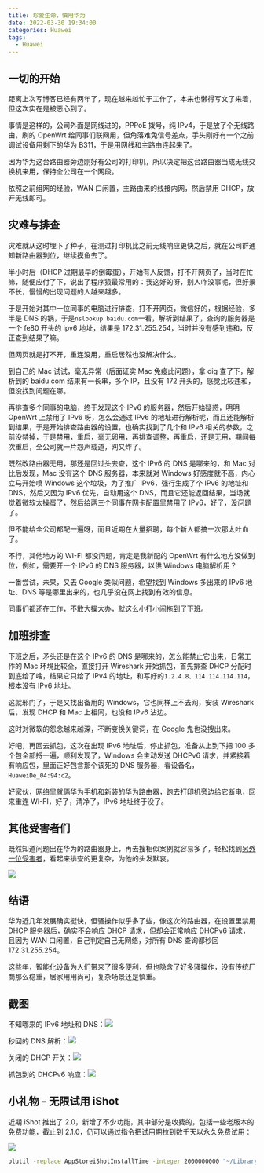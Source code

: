 ```yaml
---
title: 珍爱生命，慎用华为
date: 2022-03-30 19:34:00
categories: Huawei
tags:
  - Huawei
---
```

## 一切的开始

距离上次写博客已经有两年了，现在越来越忙于工作了，本来也懒得写文了来着，但这次实在是被恶心到了。

事情是这样的，公司外面是网线进的，PPPoE 拨号，纯 IPv4，于是放了个无线路由，刷的 OpenWrt 给同事们联网用，但角落难免信号差点，手头刚好有一个之前调试设备用剩下的华为 B311，于是用网线和主路由连起来了。

<!-- more -->

因为华为这台路由器旁边刚好有公司的打印机，所以决定把这台路由器当成无线交换机来用，保持全公司在一个网段。

依照之前组网的经验，WAN 口闲置，主路由来的线接内网，然后禁用 DHCP，放开无线即可。



## 灾难与排查

灾难就从这时埋下了种子，在测过打印机比之前无线响应更快之后，就在公司群通知新路由器到位，继续摸鱼去了。

半小时后（DHCP 过期最早的倒霉蛋），开始有人反馈，打不开网页了，当时在忙嘛，随便应付了下，说出了程序猿最常用的：我这好的呀，别人咋没事呢，但好景不长，慢慢的出现问题的人越来越多。

于是开始对其中一位同事的电脑进行排查，打不开网页，微信好的，根据经验，多半是 DNS 的锅，于是`nslookup baidu.com`一看，解析到结果了，查询的服务器是一个 fe80 开头的 ipv6 地址，结果是 172.31.255.254，当时并没有感到违和，反正查到结果了嘛。

但网页就是打不开，重连没用，重启居然也没解决什么。

到自己的 Mac 试试，毫无异常（后面证实 Mac 免疫此问题），拿 dig 查了下，解析到的 baidu.com 结果有一长串，多个 IP，且没有 172 开头的，感觉比较违和，但没找到问题在哪。

再排查多个同事的电脑，终于发现这个 IPv6 的服务器，然后开始疑惑，明明 OpenWrt 上禁用了 IPv6 呀，怎么会通过 IPv6 的地址进行解析呢，而且还能解析到结果，于是开始排查路由器的设置，也确实找到了几个和 IPv6 相关的参数，之前没禁掉，于是禁用，重启，毫无卵用，再排查调整，再重启，还是无用，期间每次重启，全公司就一片怨声载道，网又炸了。

既然改路由器无用，那还是回过头去查，这个 IPv6 的 DNS 是哪来的，和 Mac 对比后发现，Mac 没有这个 DNS 服务器，本来就对 Windows 好感度就不高，内心立马开始喷 Windows 这个垃圾，为了推广 IPv6，强行生成了个 IPv6 的地址和 DNS，然后又因为 IPv6 优先，自动用这个 DNS，而且它还能返回结果，当场就觉着微软太操蛋了，然后给两三个同事在网卡配置里禁用了 IPv6，好了，没问题了。

但不能给全公司都配一遍呀，而且近期在大量招聘，每个新人都搞一次那太吐血了。

不行，其他地方的 WI-FI 都没问题，肯定是我新配的 OpenWrt 有什么地方没做到位，例如，需要开一个 IPv6 的 DNS 服务器，以供 Windows 电脑解析用？

一番尝试，未果，又去 Google 类似问题，希望找到 Windows 多出来的 IPv6 地址、DNS 等是哪里出来的，也几乎没在网上找到有效的信息。

同事们都还在工作，不敢大操大办，就这么小打小闹拖到了下班。



## 加班排查

下班之后，矛头还是在这个 IPv6 的 DNS 是哪来的，怎么能禁止它出来，日常工作的 Mac 环境比较全，直接打开 Wireshark 开始抓包，首先排查 DHCP 分配时到底给了啥，结果它只给了 IPv4 的地址，和写好的`1.2.4.8、114.114.114.114`，根本没有 IPv6 地址。

这就邪门了，于是又找出备用的 Windows，它也同样上不去网，安装 Wireshark 后，发现 DHCP 和 Mac 上相同，也没和 IPv6 沾边。

这时对微软的怨念越来越深，不断变换关键词，在 Google 鬼也没搜出来。

好吧，再回去抓包，这次在出现 IPv6 地址后，停止抓包，准备从上到下把 100 多个包全部捋一遍，顺利发现了，Windows 会主动发送 DHCPv6 请求，并紧接着有响应包，里面正好包含那个该死的 DNS 服务器，看设备名，`HuaweiDe_04:94:c2`。

好家伙，网络里就俩华为手机和新装的华为路由器，跑去打印机旁边给它断电，回来重连 WI-FI，好了，清净了，IPv6 地址终于没了。



## 其他受害者们

既然知道问题出在华为的路由器身上，再去搜相似案例就容易多了，轻松找到[另外一位受害者](https://www.txrjy.com/thread-1103993-1-1.html)，看起来排查的更复杂，为他的头发默哀。

![](/upload/iShot2022-03-30_19.41.55.png)



## 结语

华为近几年发展确实挺快，但骚操作似乎多了些，像这次的路由器，在设置里禁用 DHCP 服务器后，确实不会响应 DHCP 请求，但却会正常响应 DHCPv6 请求，且因为 WAN 口闲置，自己判定自己无网络，对所有 DNS 查询都秒回 172.31.255.254。

这些年，智能化设备为人们带来了很多便利，但也隐含了好多骚操作，没有传统厂商那么稳重，居家用用尚可，复杂场景还是慎重。


## 截图

不知哪来的 IPv6 地址和 DNS：![](/upload/BC10A4E46F239A7D24D8F173A0C76054.jpg)

秒回的 DNS 解析：![](/upload/DA1B521FAC85A8E9F1F37B90AEDD193E.jpg)

关闭的 DHCP 开关：![](/upload/C05E70D2BD84A7F196B3CDB781EBC374.jpg)

抓包到的 DHCPv6 响应：![](/upload/B0731EA7EA773F8BA4C82A426535305F.jpg)



## 小礼物 - 无限试用 iShot

近期 iShot 推出了 2.0，新增了不少功能，其中部分是收费的，包括一些老版本的免费功能，截止到 2.1.0，仍可以通过指令把试用期拉到数千天以永久免费试用：

![](/upload/iShot2022-03-30_20.45.04.png)

```sh
plutil -replace AppStoreiShotInstallTime -integer 2000000000 "~/Library/Group Containers/4K6FWZU8C4.group.cn.better365/Library/Preferences/4K6FWZU8C4.group.cn.better365.plist"
```

